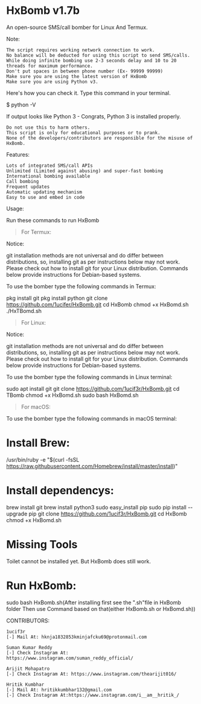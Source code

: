 # HxBomb v1.7b
An open-source SMS/call bomber for Linux And Termux.



Note:

    The script requires working network connection to work.
    No balance will be deducted for using this script to send SMS/calls.
    While doing infinite bombing use 2-3 seconds delay and 10 to 20 threads for maximum performance.
    Don't put spaces in between phone number (Ex- 99999 99999)
    Make sure you are using the latest version of HxBomb
    Make sure you are using Python v3.

Here's how you can check it. Type this command in your terminal.

$ python -V

If output looks like Python 3 - Congrats, Python 3 is installed properly.

    Do not use this to harm others.
    This script is only for educational purposes or to prank.
    None of the developers/contributors are responsible for the misuse of HxBomb.


Features:

    Lots of integrated SMS/call APIs
    Unlimited (Limited against abusing) and super-fast bombing
    International bombing available
    Call bombing
    Frequent updates
    Automatic updating mechanism
    Easy to use and embed in code

Usage:

Run these commands to run HxBomb
> For Termux:

Notice:

git installation methods are not universal and do differ between distributions, so, installing git as per instructions below may not work. Please check out how to install git for your Linux distribution. Commands below provide instructions for Debian-based systems.

To use the bomber type the following commands in Termux:

pkg install git
pkg install python
git clone https://github.com/1ucifer/HxBomb.git
cd HxBomb
chmod +x HxBomd.sh
./HxTBomd.sh

> For Linux:

Notice:

git installation methods are not universal and do differ between distributions, so, installing git as per instructions below may not work. Please check out how to install git for your Linux distribution. Commands below provide instructions for Debian-based systems.

To use the bomber type the following commands in Linux terminal:

sudo apt install git
git clone https://github.com/1ucif3r/HxBomb.git
cd TBomb
chmod +x HxBomd.sh
sudo bash HxBomd.sh

> For macOS:

To use the bomber type the following commands in macOS terminal:

# Install Brew: 

/usr/bin/ruby -e "$(curl -fsSL https://raw.githubusercontent.com/Homebrew/install/master/install)"

# Install dependencys:

brew install git
brew install python3
sudo easy_install pip
sudo pip install --upgrade pip
git clone https://github.com/1ucif3r/HxBomb.git
cd HxBomb
chmod +x HxBomd.sh

# Missing Tools

Toilet cannot be installed yet. But HxBomb does still work.

# Run HxBomb:

sudo bash HxBomb.sh(After installing first see the ".sh"file in HxBomb folder Then use Command based on that(either HxBomb.sh or HxBomd.sh))


CONTRIBUTORS:

    1ucif3r
    [-] Mail At: hknja1832853kminjafcku69@protonmail.com

    Suman Kumar Reddy
    [-] Check Instagram At: https://www.instagram.com/suman_reddy_official/

    Arijit Mohapatro
    [-] Check Instagram At: https://www.instagram.com/thearijit016/

    Hritik Kumbhar
    [-] Mail At: hritikkumbhar132@gmail.com
    [-] Check Instagram At:https://www.instagram.com/i__am__hritik_/

